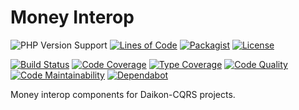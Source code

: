 # Money Interop

![PHP Version Support](https://badgen.net/packagist/php/daikon/money-interop?color=blue)
[![Lines of Code](https://badgen.net/codeclimate/loc/daikon-cqrs/money-interop)](https://codeclimate.com/github/daikon-cqrs/money-interop/code?sort=-loc)
[![Packagist](https://badgen.net/packagist/name/daikon/money-interop?color=blue)](https://packagist.org/packages/daikon/money-interop)
[![License](https://badgen.net/github/license/daikon-cqrs/money-interop)](https://github.com/daikon-cqrs/money-interop/blob/master/LICENSE)

[![Build Status](https://badgen.net/travis/daikon-cqrs/money-interop?label=build)](https://travis-ci.com/daikon-cqrs/money-interop)
[![Code Coverage](https://badgen.net/codecov/c/github/daikon-cqrs/money-interop)](https://codecov.io/gh/daikon-cqrs/money-interop)
[![Type Coverage](https://shepherd.dev/github/daikon-cqrs/money-interop/coverage.svg)](https://shepherd.dev/github/daikon-cqrs/money-interop)
[![Code Quality](https://img.shields.io/scrutinizer/quality/g/daikon-cqrs/money-interop/master)](https://scrutinizer-ci.com/g/daikon-cqrs/money-interop/?branch=master)
[![Code Maintainability](https://badgen.net/codeclimate/maintainability/daikon-cqrs/money-interop)](https://codeclimate.com/github/daikon-cqrs/money-interop)
[![Dependabot](https://badgen.net/github/dependabot/daikon-cqrs/money-interop)](https://github.com/daikon-cqrs/money-interop/network/updates)

Money interop components for Daikon-CQRS projects.
